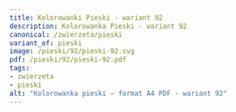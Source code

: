 ```yaml
---
title: Kolorowanki Pieski - wariant 92
description: Kolorowanka Pieski - wariant 92
canonical: /zwierzeta/pieski
variant_of: pieski
image: /pieski/92/pieski-92.svg
pdf: /pieski/92/pieski-92.pdf
tags:
- zwierzeta
- pieski
alt: "Kolorowanka pieski – format A4 PDF - wariant 92"
---
```

